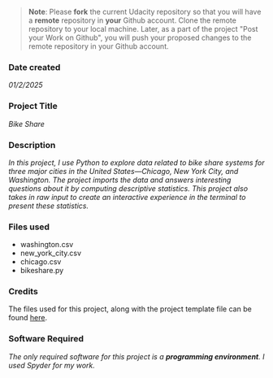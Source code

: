 >**Note**: Please **fork** the current Udacity repository so that you will have a **remote** repository in **your** Github account. Clone the remote repository to your local machine. Later, as a part of the project "Post your Work on Github", you will push your proposed changes to the remote repository in your Github account.

### Date created
*01/2/2025*

### Project Title
*Bike Share*

### Description
*In this project, I use Python to explore data related to bike share systems for three major cities in the United States—Chicago, New York City, and Washington. The project imports the data and answers interesting questions about it by computing descriptive statistics. This project also takes in raw input to create an interactive experience in the terminal to present these statistics.*

### Files used
- washington.csv
- new_york_city.csv
- chicago.csv
- bikeshare.py

### Credits
The files used for this project, along with the project template file can be found [here](https://learn.udacity.com/nanodegrees/nd104-ent-mt-pds/parts/cd0024/lessons/ls1727/concepts/860fef28-14e0-4f65-b506-a6795045c6fd?_gl=1*1drt0yn*_gcl_aw*R0NMLjE3Mzc2NTcyMTguQ2owS0NRaUE3c2U4QmhDQUFSSXNBS25GM3J5X054U3VlMlhHOG5walJYUklnM1BYYzM4YVZXUzV2MHVpRDJGbnFuMHZTcDh5eHNjc2dpTWFBZ0FwRUFMd193Y0I.*_gcl_au*NjAzNTg1MjI0LjE3Mzc2NTcxMTE.*_ga*MTAwMTcyMDgzNi4xNzM3NjU3MTU0*_ga_CF22GKVCFK*MTczNzczMjg0MC4xLjEuMTczNzczMjg1Ni40NC4wLjA.).

### Software Required
*The only required software for this project is a **programming environment**. I used Spyder for my work.*